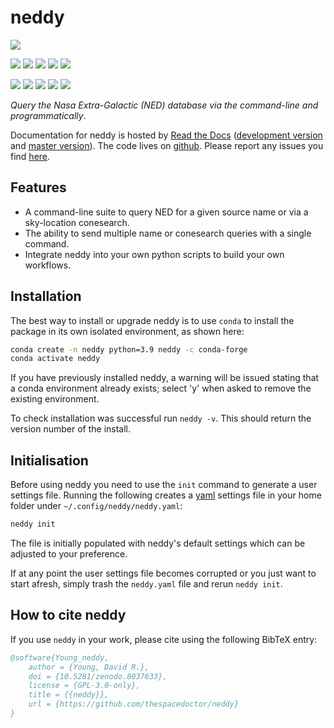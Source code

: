 # neddy

[![](https://zenodo.org/badge/35160792.svg)](https://zenodo.org/badge/latestdoi/35160792) 

<!-- INFO BADGES -->  

[![](https://img.shields.io/pypi/pyversions/neddy)](https://pypi.org/project/neddy/)
[![](https://img.shields.io/pypi/v/neddy)](https://pypi.org/project/neddy/)
[![](https://img.shields.io/conda/vn/conda-forge/neddy)](https://anaconda.org/conda-forge/neddy)
[![](https://pepy.tech/badge/neddy)](https://pepy.tech/project/neddy)
[![](https://img.shields.io/github/license/thespacedoctor/neddy)](https://github.com/thespacedoctor/neddy)

<!-- STATUS BADGES -->  

[![](https://soxs-eso-data.org/ci/buildStatus/icon?job=neddy%2Fmaster&subject=build%20master)](https://soxs-eso-data.org/ci/blue/organizations/jenkins/neddy/activity?branch=master)
[![](https://soxs-eso-data.org/ci/buildStatus/icon?job=neddy%2Fdevelop&subject=build%20dev)](https://soxs-eso-data.org/ci/blue/organizations/jenkins/neddy/activity?branch=develop)
[![](https://cdn.jsdelivr.net/gh/thespacedoctor/neddy@master/coverage.svg)](https://raw.githack.com/thespacedoctor/neddy/master/htmlcov/index.html)
[![](https://readthedocs.org/projects/neddy/badge/?version=master)](https://neddy.readthedocs.io/en/master/)
[![](https://img.shields.io/github/issues/thespacedoctor/neddy/type:%20bug?label=bug%20issues)](https://github.com/thespacedoctor/neddy/issues?q=is%3Aissue+is%3Aopen+label%3A%22type%3A+bug%22+)

*Query the Nasa Extra-Galactic (NED) database via the command-line and programmatically*.

Documentation for neddy is hosted by [Read the Docs](https://neddy.readthedocs.io/en/master/) ([development version](https://neddy.readthedocs.io/en/develop/) and [master version](https://neddy.readthedocs.io/en/master/)). The code lives on [github](https://github.com/thespacedoctor/neddy). Please report any issues you find [here](https://github.com/thespacedoctor/neddy/issues).

## Features

* A command-line suite to query NED for a given source name or via a sky-location conesearch.
* The ability to send multiple name or conesearch queries with a single command.
* Integrate neddy into your own python scripts to build your own workflows.

## Installation

The best way to install or upgrade neddy is to use `conda` to install the package in its own isolated environment, as shown here:

``` bash
conda create -n neddy python=3.9 neddy -c conda-forge
conda activate neddy
```

If you have previously installed neddy, a warning will be issued stating that a conda environment already exists; select 'y' when asked to remove the existing environment.

To check installation was successful run `neddy -v`. This should return the version number of the install.

## Initialisation 

Before using neddy you need to use the `init` command to generate a user settings file. Running the following creates a [yaml](https://learnxinyminutes.com/docs/yaml/) settings file in your home folder under `~/.config/neddy/neddy.yaml`:

```bash
neddy init
```

The file is initially populated with neddy's default settings which can be adjusted to your preference.

If at any point the user settings file becomes corrupted or you just want to start afresh, simply trash the `neddy.yaml` file and rerun `neddy init`.

## How to cite neddy

If you use `neddy` in your work, please cite using the following BibTeX entry: 

```bibtex
@software{Young_neddy,
    author = {Young, David R.},
    doi = {10.5281/zenodo.8037633},
    license = {GPL-3.0-only},
    title = {{neddy}},
    url = {https://github.com/thespacedoctor/neddy}
}
```
 
